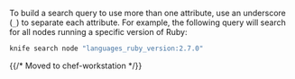 To build a search query to use more than one attribute, use an
underscore (`_`) to separate each attribute. For example, the following
query will search for all nodes running a specific version of Ruby:

```bash
knife search node "languages_ruby_version:2.7.0"
```

{{/* Moved to chef-workstation */}}
